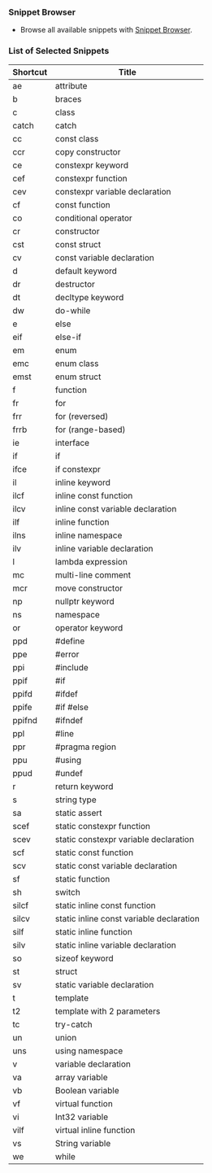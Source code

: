 ### Snippet Browser
* Browse all available snippets with [Snippet Browser](http://pihrt.net/snippetica/snippets?engine=vscode&language=cpp).

### List of Selected Snippets

Shortcut | Title
-------- | -----
ae|attribute
b|braces
c|class
catch|catch
cc|const class
ccr|copy constructor
ce|constexpr keyword
cef|constexpr function
cev|constexpr variable declaration
cf|const function
co|conditional operator
cr|constructor
cst|const struct
cv|const variable declaration
d|default keyword
dr|destructor
dt|decltype keyword
dw|do\-while
e|else
eif|else\-if
em|enum
emc|enum class
emst|enum struct
f| function
fr|for
frr|for \(reversed\)
frrb|for \(range\-based\)
ie|interface
if|if
ifce|if constexpr
il|inline keyword
ilcf|inline const function
ilcv|inline const variable declaration
ilf|inline function
ilns|inline namespace
ilv|inline variable declaration
l|lambda expression
mc|multi\-line comment
mcr|move constructor
np|nullptr keyword
ns|namespace
or|operator keyword
ppd|\#define
ppe|\#error
ppi|\#include
ppif|\#if
ppifd|\#ifdef
ppife|\#if \#else
ppifnd|\#ifndef
ppl|\#line
ppr|\#pragma region
ppu|\#using
ppud|\#undef
r|return keyword
s|string type
sa|static assert
scef|static constexpr function
scev|static constexpr variable declaration
scf|static const function
scv|static const variable declaration
sf|static function
sh|switch
silcf|static inline const function
silcv|static inline const variable declaration
silf|static inline function
silv|static inline variable declaration
so|sizeof keyword
st|struct
sv|static variable declaration
t|template
t2|template with 2 parameters
tc|try\-catch
un|union
uns|using namespace
v|variable declaration
va|array variable
vb|Boolean variable
vf|virtual function
vi|Int32 variable
vilf|virtual inline function
vs|String variable
we|while
